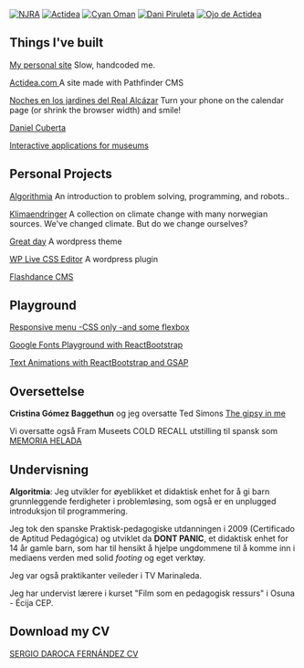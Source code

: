 [![NJRA](http://www.flashdance.es/res/imgs/webs/thumbs/njra-2016.png)](http://www.actidea.es/nochesalcazar2017/calendario)
[![Actidea](http://www.flashdance.es/res/imgs/webs/thumbs/actidea-diseño.png)](http://www.actidea.com/diseño)
[![Cyan Oman](http://www.flashdance.es/res/imgs/webs/thumbs/cyan-animatica-oman.png)](http://www.cyananimatica.com/portfolio-items/national-museum-oman/?portfolioCats=1488)
[![Dani Piruleta](http://www.flashdance.es/res/imgs/webs/thumbs/dani-piruleta.png)](http://www.danielcuberta.com/)
[![Ojo de Actidea](http://www.flashdance.es/res/imgs/webs/thumbs/actidea-ojo.png)](http://www.actidea.com)

## Things I've built
[My personal site](http://www.flashdance.es)
Slow, handcoded me.

[Actidea.com ](http://www.actidea.com/diseño)
A site made with Pathfinder CMS

[Noches en los jardines del Real Alcázar](http://www.actidea.es/nochesalcazar2017/calendario)
Turn your phone on the calendar page (or shrink the browser width) and smile!

[Daniel Cuberta](http://www.danielcuberta.com/peliculas/6-manzanas/)

[Interactive applications for museums](http://www.cyananimatica.com/portfolio-items/national-museum-oman/?portfolioCats=1488)


## Personal Projects

[Algorithmia](http://www.flashdance.es/res/files/algoritmia/Algorithmia-a-didactic-unit-on-handling-problems--and-robots.pdf)
An introduction to problem solving, programming, and robots..

[Klimaendringer](http://www.flashdance.es/sergiodaroca/klimaendringer.html)
A collection on climate change with many norwegian sources. We've changed climate. But do we change ourselves?

[Great day](https://github.com/SergioDaroca/Great-Day-WordPress-theme)
A wordpress theme

[WP Live CSS Editor](https://wordpress.org/plugins/wp-live-css-editor/)
A wordpress plugin

[Flashdance CMS](https://www.youtube.com/watch?v=Xio8YCLB6-o)

## Playground

[Responsive menu -CSS only -and some flexbox](https://codepen.io/SergioDaroca/pen/bgKPqY)

[Google Fonts Playground with ReactBootstrap](https://codepen.io/SergioDaroca/pen/PbgNRr)

[Text Animations with ReactBootstrap and GSAP](https://codepen.io/SergioDaroca/pen/dNPpNe?editors=0010)

## Oversettelse
**Cristina Gómez Baggethun** og jeg oversatte Ted Simons [The gipsy in me](http://www.interfolio.es/Actual/Entradas/2014/11/8_EL_GITANO_QUE_HAY_EN_MI.html)

Vi oversatte også Fram Museets COLD RECALL utstilling til spansk som [MEMORIA HELADA](http://www.museocienciavalladolid.es/opencms/mcva/QueOfrecemos/Actualidad/EventosPropios/eventospropios/eventoprop_0253.html?calYear=2017&calMonth=4)

## Undervisning
**Algoritmia**:
Jeg utvikler for øyeblikket et didaktisk enhet for å gi barn grunnleggende ferdigheter i problemløsing, som også er en unplugged introduksjon til programmering.

Jeg tok den spanske Praktisk-pedagogiske utdanningen i 2009 (Certificado de Aptitud Pedagógica) og utviklet da **DONT PANIC**, et didaktisk enhet for 14 år gamle barn, som har til hensikt å hjelpe ungdommene til å komme inn i mediaens verden med solid _footing_ og eget verktøy.

Jeg var også praktikanter veileder i TV Marinaleda.

Jeg har undervist lærere i kurset "Film som en pedagogisk ressurs" i Osuna - Écija CEP. 

## Download my CV
[SERGIO DAROCA FERNÁNDEZ CV](http://www.flashdance.es/res/files/Sergio-Daroca-curriculum-vitae.pdf)
